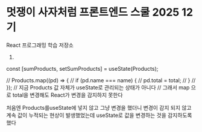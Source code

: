 # 멋쟁이 사자처럼 프론트엔드 스쿨 2025 12기

React 프로그래밍 학습 저장소

1.
  const [sumProducts, setSumProducts] = useState(Products);
 
 // Products.map((pd) => {
    //   if (pd.name === name) {
    //     pd.total = total;
    //   }
    // });
    // 지금 Products 값 자체가 useState로 관리되는 상태가 아니다
    // 그래서 map 으로 total을 변경해도 React가 변경을 감지하지 못한다


   처음엔 Products를useState에 넣지 않고 그냥 변경을 했더니 변경이 감지 되지 않고 계속 값이 누적되는 현상이 발생했었는데 
   useState로 값을 변경하는 것을 감지하도록 했다
